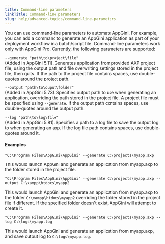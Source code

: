 ```yaml
---
title: Command-line parameters
linkTitle: Command-line parameters
slug: help/advanced-topics/command-line-parameters
---
```


You can use command-line parameters to automate AppGini. For example, you can add a command to generate an AppGini application as part of your deployment workflow in a batch/script file. Command-line parameters work only with AppGini Pro. Currently, the following parameters are supported:

`--generate "path\to\project\file"`  
(Added in AppGini 5.11). Generates application from provided AXP project file, using the output path and file overwriting settings stored in the project file, then quits. If the path to the project file contains spaces, use double-quotes around the project path.

`--output "path\to\ouput\folder"`  
(Added in AppGini 5.73). Specifies output path to use when generating an application, overriding the path stored in the project file. A project file must be specified using `--generate`. If the output path contains spaces, use double-quotes around the output path.

`--log "path\to\log\file"`  
(Added in AppGini 5.81). Specifies a path to a log file to save the output log to when generating an app. If the log file path contains spaces, use double-quotes around it.

#### Examples

```
"C:\Program Files\AppGini\AppGini" --generate C:\projects\myapp.axp
```

This would launch AppGini and generate an application from myapp.axp to the folder stored in the project file.

```
"C:\Program Files\AppGini\AppGini" --generate C:\projects\myapp.axp --output C:\xampp\htdocs\myapp2
```

This would launch AppGini and generate an application from myapp.axp to the folder `C:\xampp\htdocs\myapp2` overriding the folder stored in the project file if different. If the specified folder doesn't exist, AppGini will attempt to create it.

```
"C:\Program Files\AppGini\AppGini" --generate C:\projects\myapp.axp --log C:\logs\myapp.log
```

This would launch AppGini and generate an application from myapp.axp, and save output log to `C:\logs\myapp.log`.

